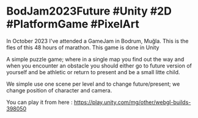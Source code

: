 # BodJam2023Future #Unity #2D #PlatformGame #PixelArt

In October 2023 I've attended a GameJam in Bodrum, Muğla.
This is the fles of this 48 hours of marathon. This game is done in Unity

A simple puzzle game; where in a single map you find out the way and when you encounter an obstacle you should either go to future version of yourself and be athletic or  return to present and be a small litte child.

We simple use one scene per level and to change future/present; we change position of character and camera.

You can play it from here : https://play.unity.com/mg/other/webgl-builds-398050

